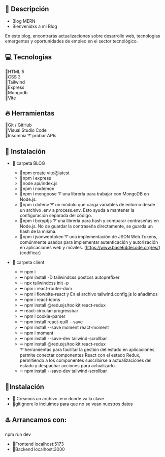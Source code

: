 
## 🌈  Descripción
- Blog MERN  
- Bienvenidxs a mi Blog  
  

En este blog, encontrarás actualizaciones sobre desarrollo web, tecnologías emergentes y oportunidades de empleo en el sector tecnológico.



## 💻 Tecnologías 
🔹HTML 5  
🔹CSS 3  
🔹Tailwind  
🔹Express  
🔹Mongodb  
🔹Vite  

## 🔥 Herramientas
🔹Git / GitHub  
🔹Visual Studio Code  
🔹Insomnia ➰  probar APIs 

## 🚀 Instalación
- 🔸 carpeta BLOG  
  - 🔹npm create vite@latest  
  - 🔹npm i express  
  - 🔹node api/index.js  
  - 🔹npm i nodemon  
  - 🔹npm i mongoose ➰ una librería para trabajar con MongoDB en Node.js.  
  - 🔹npm i dotenv ➰ un módulo que carga variables de entorno desde un archivo .env a process.env. Esto ayuda a mantener la configuración separada del código.  
  - 🔹npm i bcryptjs ➰ una librería para hash y comparar contraseñas en Node.js. No de guardar la contraseña directamente, se guarda un hash de la misma. 
  - 🔹npm i jsonwebtoken ➰ una implementación de JSON Web Tokens, comúnmente usados para implementar autenticación y autorización en aplicaciones web y móviles. (https://www.base64decode.org/es/) (codificar)

 
- 🔸 carpeta client
  - ➖ npm i
  - ➖ npm install -D tailwindcss postcss autoprefixer
  - ➖ npx tailwindcss init -p
  - ➖ npm i react-router-dom
  - ➖ npm i flowbite-react y En el archivo tailwind.config.js lo añadimos
  - ➖ npm i react-icons
  - ➖ npm install @reduxjs/toolkit react-redux  
  - ➖ react-circular-progressbar  
  - ➖ npm i cookie-parser 
  - ➖ npm install react-quill --save    
  - ➖ npm install --save moment react-moment 
  - ➖ npm i moment   
  - ➖ npm install --save-dev tailwind-scrollbar
  - ➖ npm install @reduxjs/toolkit react-redux  
       ➰ herramientas para facilitar la gestión del estado en aplicaciones, permite conectar componentes React con el estado Redux, permitiendo a los componentes suscribirse a actualizaciones del estado y despachar acciones para actualizarlo.
  - ➖ npm install --save-dev tailwind-scrollbar  


## 🚨Instalación
- 🔹 Creamos un archivo .env donde va la clave  
- 🔹gitignore lo incluimos para que no se vean nuestros datos  

## ♨️ Arrancamos con:


npm run dev  

- 🔹Frontend  localhost:5173  
- 🔹Backend localhost:3000  
